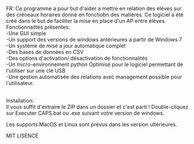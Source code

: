 FR:
Ce programme a pour but d'aider a mettre en relation des élèves sur des créneaux horaires donné en fonctiobn des matières. Ce logiciel a été créé dans le
but de faciliter la mise en place d'un AP entre élèves.<br>
Fonctionnailtés présentes:<br>
-Une GUI simple<br>
-Un support des versions de windows antérieures a partir de Windows 7<br>
-Un système de mise a jour automatique complet<br>
-Des bases de données en CSV<br>
-Des options d'activation/ désactivation de fonctionnalités<br>
-Un micro-environnement python Optimisé pour le logiciel permettant de l'utiliser sur une clé USB</br>
-Une gestion automatisée des relations avec management possible pour l'utilisateur.</br></br>

Installation:</br>
Il vous suffit d'extraire le ZIP dans un dossier et c'est parti ! Double-cliquez sur Executer CAPS.bat ou .exe suivant votre version de windows.</br>

Les supports MacOS et Linux sont prévus dans les version ultérieures.

MIT LISENCE